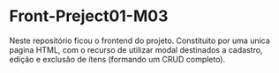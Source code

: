 # Front-Preject01-M03

  Neste repositório ficou o frontend do projeto. Constituito por uma unica pagina HTML, com o recurso de utilizar modal destinados a cadastro, edição e exclusão de ítens (formando um  CRUD completo).

